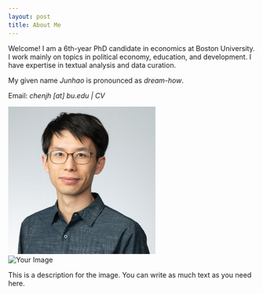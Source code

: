 ```yaml
---
layout: post
title: About Me
---
```


Welcome! I am a 6th-year PhD candidate in economics at Boston University. 
I work mainly on topics in political economy, education, and development. I have expertise in textual analysis and data curation. 
<p>My given name <i>Junhao</i> is pronounced as <i>dream-how</i>. </p>
<p>Email: <i> chenjh [at] bu.edu | CV </i>  </p>

<img src="/assets/photo/headshot23.jpg" alt="drawing" width="300"/>



<html>
<head>
    <meta charset="UTF-8">
    <meta name="viewport" content="width=device-width, initial-scale=1.0">
    <link rel="stylesheet" href="styles.css">
    <title>Two Column Layout</title>
</head>
<body>
    <div class="container">
        <div class="column image-column">
            <img src="path-to-your-image.jpg" alt="Your Image">
        </div>
        <div class="column description-column">
            <p>This is a description for the image. You can write as much text as you need here.</p>
        </div>
    </div>
</body>
</html>


